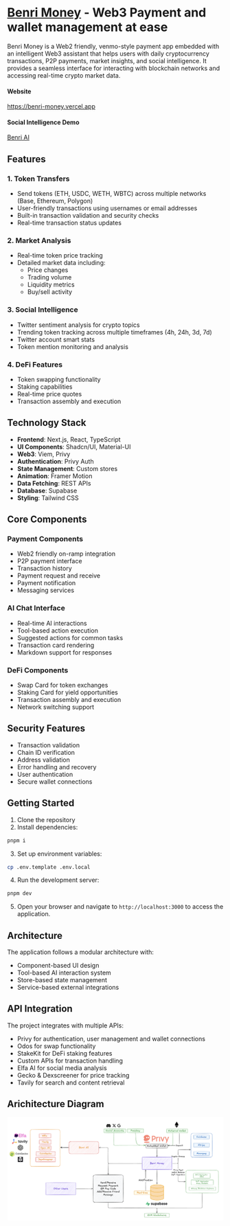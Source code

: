 # [Benri Money](https://benri-money.vercel.app) - Web3 Payment and wallet management at ease

Benri Money is a Web2 friendly, venmo-style payment app embedded with an intelligent Web3 assistant that helps users with daily cryptocurrency transactions, P2P payments, market insights, and social intelligence. It provides a seamless interface for interacting with blockchain networks and accessing real-time crypto market data.

#### Website
https://benri-money.vercel.app

#### Social Intelligence Demo
[Benri AI](https://drive.google.com/file/d/1ntx_HrhMgF_iy-nzd_q28h1NgrE1g5fC/view?usp=drivesdk)

## Features

### 1. Token Transfers
- Send tokens (ETH, USDC, WETH, WBTC) across multiple networks (Base, Ethereum, Polygon)
- User-friendly transactions using usernames or email addresses
- Built-in transaction validation and security checks
- Real-time transaction status updates

### 2. Market Analysis
- Real-time token price tracking
- Detailed market data including:
  - Price changes
  - Trading volume
  - Liquidity metrics
  - Buy/sell activity

### 3. Social Intelligence
- Twitter sentiment analysis for crypto topics
- Trending token tracking across multiple timeframes (4h, 24h, 3d, 7d)
- Twitter account smart stats
- Token mention monitoring and analysis

### 4. DeFi Features
- Token swapping functionality
- Staking capabilities
- Real-time price quotes
- Transaction assembly and execution

## Technology Stack

- **Frontend**: Next.js, React, TypeScript
- **UI Components**: Shadcn/UI, Material-UI
- **Web3**: Viem, Privy
- **Authentication**: Privy Auth
- **State Management**: Custom stores
- **Animation**: Framer Motion
- **Data Fetching**: REST APIs
- **Database**: Supabase
- **Styling**: Tailwind CSS

## Core Components

### Payment Components
- Web2 friendly on-ramp integration
- P2P payment interface
- Transaction history
- Payment request and receive
- Payment notification
- Messaging services

### AI Chat Interface
- Real-time AI interactions
- Tool-based action execution
- Suggested actions for common tasks
- Transaction card rendering
- Markdown support for responses

### DeFi Components
- Swap Card for token exchanges
- Staking Card for yield opportunities
- Transaction assembly and execution
- Network switching support

## Security Features

- Transaction validation
- Chain ID verification
- Address validation
- Error handling and recovery
- User authentication
- Secure wallet connections

## Getting Started

1. Clone the repository
2. Install dependencies:

```bash
pnpm i
```

3. Set up environment variables:

```bash
cp .env.template .env.local
```

4. Run the development server:

```bash
pnpm dev
```

5. Open your browser and navigate to `http://localhost:3000` to access the application.


## Architecture

The application follows a modular architecture with:
- Component-based UI design
- Tool-based AI interaction system
- Store-based state management
- Service-based external integrations

## API Integration

The project integrates with multiple APIs:
- Privy for authentication, user management and wallet connections
- Odos for swap functionality
- StakeKit for DeFi staking features
- Custom APIs for transaction handling
- Elfa AI for social media analysis
- Gecko & Dexscreener for price tracking
- Tavily for search and content retrieval

## Arichitecture Diagram

![Architecture Diagram](./architecture_diagram.png)
